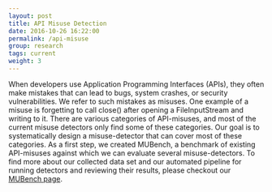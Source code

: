 ```yaml
---
layout: post
title: API Misuse Detection
date: 2016-10-26 16:22:00
permalink: /api-misuse
group: research
tags: current
weight: 3
---
```


When developers use Application Programming Interfaces (APIs), they often make mistakes that can lead to bugs, system crashes, or security vulnerabilities. We refer to such mistakes as misuses. One example of a misuse is forgetting to call close() after opening a FileInputStream and writing to it. There are various categories of API-misuses, and most of the current misuse detectors only find some of these categories. <!--more-->Our goal is to systematically design a misuse-detector that can cover most of these categories. As a first step, we created MUBench, a benchmark of existing API-misuses against which we can evaluate several misuse-detectors. To find more about our collected data set and our automated pipeline for running detectors and reviewing their results, please checkout our [MUBench page](https://github.com/stg-tud/MUBench). 